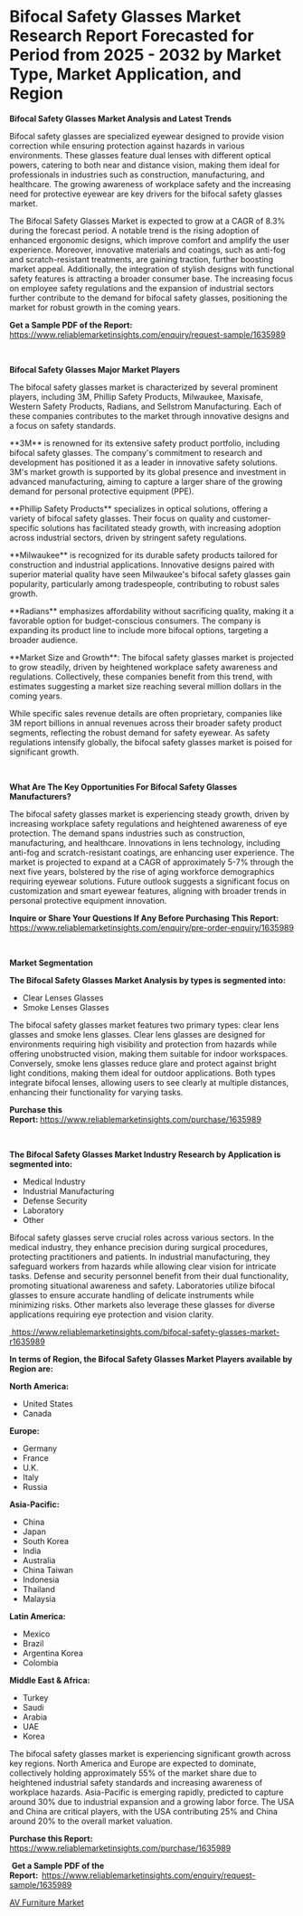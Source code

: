 <p><h1>Bifocal Safety Glasses Market Research Report Forecasted for Period from 2025 -  2032 by Market Type, Market Application, and Region</h1></p><p><strong>Bifocal Safety Glasses Market Analysis and Latest Trends</strong></p>
<p><p>Bifocal safety glasses are specialized eyewear designed to provide vision correction while ensuring protection against hazards in various environments. These glasses feature dual lenses with different optical powers, catering to both near and distance vision, making them ideal for professionals in industries such as construction, manufacturing, and healthcare. The growing awareness of workplace safety and the increasing need for protective eyewear are key drivers for the bifocal safety glasses market.</p><p>The Bifocal Safety Glasses Market is expected to grow at a CAGR of 8.3% during the forecast period. A notable trend is the rising adoption of enhanced ergonomic designs, which improve comfort and amplify the user experience. Moreover, innovative materials and coatings, such as anti-fog and scratch-resistant treatments, are gaining traction, further boosting market appeal. Additionally, the integration of stylish designs with functional safety features is attracting a broader consumer base. The increasing focus on employee safety regulations and the expansion of industrial sectors further contribute to the demand for bifocal safety glasses, positioning the market for robust growth in the coming years.</p></p>
<p><strong>Get a Sample PDF of the Report:&nbsp;</strong> <a href="https://www.reliablemarketinsights.com/enquiry/request-sample/1635989?utm_campaign=2535&utm_medium=2&utm_source=Github&utm_content=ia&utm_term=04042025&utm_id=bifocal-safety-glasses">https://www.reliablemarketinsights.com/enquiry/request-sample/1635989</a></p>
<p>&nbsp;</p>
<p><strong>Bifocal Safety Glasses Major Market Players</strong></p>
<p><p>The bifocal safety glasses market is characterized by several prominent players, including 3M, Phillip Safety Products, Milwaukee, Maxisafe, Western Safety Products, Radians, and Sellstrom Manufacturing. Each of these companies contributes to the market through innovative designs and a focus on safety standards.</p><p>**3M** is renowned for its extensive safety product portfolio, including bifocal safety glasses. The company's commitment to research and development has positioned it as a leader in innovative safety solutions. 3M's market growth is supported by its global presence and investment in advanced manufacturing, aiming to capture a larger share of the growing demand for personal protective equipment (PPE).</p><p>**Phillip Safety Products** specializes in optical solutions, offering a variety of bifocal safety glasses. Their focus on quality and customer-specific solutions has facilitated steady growth, with increasing adoption across industrial sectors, driven by stringent safety regulations.</p><p>**Milwaukee** is recognized for its durable safety products tailored for construction and industrial applications. Innovative designs paired with superior material quality have seen Milwaukee's bifocal safety glasses gain popularity, particularly among tradespeople, contributing to robust sales growth.</p><p>**Radians** emphasizes affordability without sacrificing quality, making it a favorable option for budget-conscious consumers. The company is expanding its product line to include more bifocal options, targeting a broader audience.</p><p>**Market Size and Growth**: The bifocal safety glasses market is projected to grow steadily, driven by heightened workplace safety awareness and regulations. Collectively, these companies benefit from this trend, with estimates suggesting a market size reaching several million dollars in the coming years.</p><p>While specific sales revenue details are often proprietary, companies like 3M report billions in annual revenues across their broader safety product segments, reflecting the robust demand for safety eyewear. As safety regulations intensify globally, the bifocal safety glasses market is poised for significant growth.</p></p>
<p>&nbsp;</p>
<p><strong>What Are The Key Opportunities For Bifocal Safety Glasses Manufacturers?</strong></p>
<p><p>The bifocal safety glasses market is experiencing steady growth, driven by increasing workplace safety regulations and heightened awareness of eye protection. The demand spans industries such as construction, manufacturing, and healthcare. Innovations in lens technology, including anti-fog and scratch-resistant coatings, are enhancing user experience. The market is projected to expand at a CAGR of approximately 5-7% through the next five years, bolstered by the rise of aging workforce demographics requiring eyewear solutions. Future outlook suggests a significant focus on customization and smart eyewear features, aligning with broader trends in personal protective equipment innovation.</p></p>
<p><strong>Inquire or Share Your Questions If Any Before Purchasing This Report:</strong> <a href="https://www.reliablemarketinsights.com/enquiry/pre-order-enquiry/1635989?utm_campaign=2535&utm_medium=2&utm_source=Github&utm_content=ia&utm_term=04042025&utm_id=bifocal-safety-glasses">https://www.reliablemarketinsights.com/enquiry/pre-order-enquiry/1635989</a></p>
<p>&nbsp;</p>
<p><strong>Market Segmentation</strong></p>
<p><strong>The Bifocal Safety Glasses Market Analysis by types is segmented into:</strong></p>
<p><ul><li>Clear Lenses Glasses</li><li>Smoke Lenses Glasses</li></ul></p>
<p><p>The bifocal safety glasses market features two primary types: clear lens glasses and smoke lens glasses. Clear lens glasses are designed for environments requiring high visibility and protection from hazards while offering unobstructed vision, making them suitable for indoor workspaces. Conversely, smoke lens glasses reduce glare and protect against bright light conditions, making them ideal for outdoor applications. Both types integrate bifocal lenses, allowing users to see clearly at multiple distances, enhancing their functionality for varying tasks.</p></p>
<p><strong>Purchase this Report:&nbsp;</strong><a href="https://www.reliablemarketinsights.com/purchase/1635989?utm_campaign=2535&utm_medium=2&utm_source=Github&utm_content=ia&utm_term=04042025&utm_id=bifocal-safety-glasses">https://www.reliablemarketinsights.com/purchase/1635989</a></p>
<p>&nbsp;</p>
<p><strong>The Bifocal Safety Glasses Market Industry Research by Application is segmented into:</strong></p>
<p><ul><li>Medical Industry</li><li>Industrial Manufacturing</li><li>Defense Security</li><li>Laboratory</li><li>Other</li></ul></p>
<p><p>Bifocal safety glasses serve crucial roles across various sectors. In the medical industry, they enhance precision during surgical procedures, protecting practitioners and patients. In industrial manufacturing, they safeguard workers from hazards while allowing clear vision for intricate tasks. Defense and security personnel benefit from their dual functionality, promoting situational awareness and safety. Laboratories utilize bifocal glasses to ensure accurate handling of delicate instruments while minimizing risks. Other markets also leverage these glasses for diverse applications requiring eye protection and vision clarity.</p></p>
<p><a href="https://www.reliablemarketinsights.com/bifocal-safety-glasses-market-r1635989?utm_campaign=2535&utm_medium=2&utm_source=Github&utm_content=ia&utm_term=04042025&utm_id=bifocal-safety-glasses">&nbsp;https://www.reliablemarketinsights.com/bifocal-safety-glasses-market-r1635989</a></p>
<p><strong>In terms of Region, the Bifocal Safety Glasses Market Players available by Region are:</strong></p>
<p>
    <p> <strong> North America: </strong>
        <ul>
            <li>United States</li>
            <li>Canada</li>
        </ul>
        </p> 
    <p> <strong> Europe: </strong>
        <ul>
            <li>Germany</li>
            <li>France</li>
            <li>U.K.</li>
            <li>Italy</li>
            <li>Russia</li>
        </ul>
        </p> 
    <p> <strong> Asia-Pacific: </strong>
        <ul>
            <li>China</li>
            <li>Japan</li>
            <li>South Korea</li>
            <li>India</li>
            <li>Australia</li>
            <li>China Taiwan</li>
            <li>Indonesia</li>
            <li>Thailand</li>
            <li>Malaysia</li>
        </ul>
        </p> 
    <p> <strong> Latin America: </strong>
        <ul>
            <li>Mexico</li>
            <li>Brazil</li>
            <li>Argentina Korea</li>
            <li>Colombia</li>
        </ul>
        </p> 
    <p> <strong> Middle East & Africa: </strong>
        <ul>
            <li>Turkey</li>
            <li>Saudi</li>
            <li>Arabia</li>
            <li>UAE</li>
            <li>Korea</li>
        </ul>
    </p>
    </p>
<p><p>The bifocal safety glasses market is experiencing significant growth across key regions. North America and Europe are expected to dominate, collectively holding approximately 55% of the market share due to heightened industrial safety standards and increasing awareness of workplace hazards. Asia-Pacific is emerging rapidly, predicted to capture around 30% due to industrial expansion and a growing labor force. The USA and China are critical players, with the USA contributing 25% and China around 20% to the overall market valuation.</p></p>
<p><strong>Purchase this Report: </strong><a href="https://www.reliablemarketinsights.com/purchase/1635989?utm_campaign=2535&utm_medium=2&utm_source=Github&utm_content=ia&utm_term=04042025&utm_id=bifocal-safety-glasses">https://www.reliablemarketinsights.com/purchase/1635989</a></p>
<p>&nbsp;<strong>Get a Sample PDF of the Report:&nbsp;&nbsp;</strong><a href="https://www.reliablemarketinsights.com/enquiry/request-sample/1635989?utm_campaign=2535&utm_medium=2&utm_source=Github&utm_content=ia&utm_term=04042025&utm_id=bifocal-safety-glasses">https://www.reliablemarketinsights.com/enquiry/request-sample/1635989</a></p>
<p><strong></strong></p>
<p><p><a href="https://github.com/oliveroste6/Market-Research-Report-List-1/blob/main/av-furniture-market.md?utm_campaign=2535&utm_medium=2&utm_source=Github&utm_content=ia&utm_term=04042025&utm_id=bifocal-safety-glasses">AV Furniture Market</a></p></p>